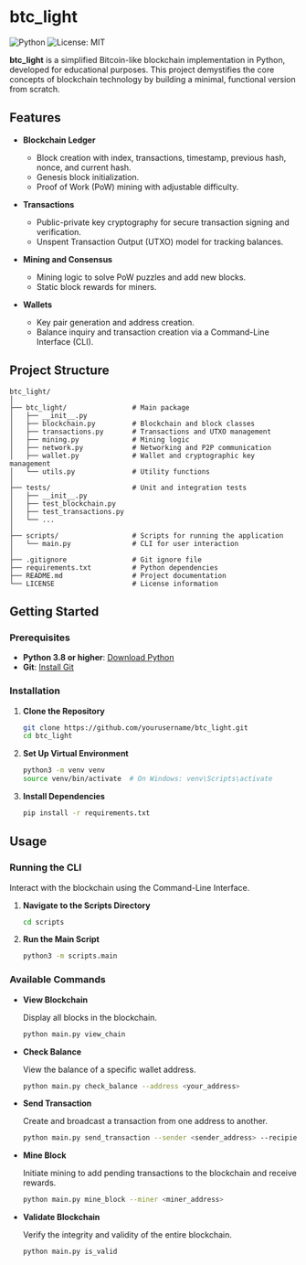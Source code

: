 # btc_light

![Python](https://img.shields.io/badge/python-3.8%2B-blue.svg)
![License: MIT](https://img.shields.io/badge/License-MIT-yellow.svg)

**btc_light** is a simplified Bitcoin-like blockchain implementation in Python, developed for educational purposes. This project demystifies the core concepts of blockchain technology by building a minimal, functional version from scratch.

## Features

- **Blockchain Ledger**
  - Block creation with index, transactions, timestamp, previous hash, nonce, and current hash.
  - Genesis block initialization.
  - Proof of Work (PoW) mining with adjustable difficulty.
  
- **Transactions**
  - Public-private key cryptography for secure transaction signing and verification.
  - Unspent Transaction Output (UTXO) model for tracking balances.
  
- **Mining and Consensus**
  - Mining logic to solve PoW puzzles and add new blocks.
  - Static block rewards for miners.
  
- **Wallets**
  - Key pair generation and address creation.
  - Balance inquiry and transaction creation via a Command-Line Interface (CLI).

## Project Structure

```
btc_light/
│
├── btc_light/                # Main package
│   ├── __init__.py
│   ├── blockchain.py         # Blockchain and block classes
│   ├── transactions.py       # Transactions and UTXO management
│   ├── mining.py             # Mining logic
│   ├── network.py            # Networking and P2P communication
│   ├── wallet.py             # Wallet and cryptographic key management
│   └── utils.py              # Utility functions
│
├── tests/                    # Unit and integration tests
│   ├── __init__.py
│   ├── test_blockchain.py
│   ├── test_transactions.py
│   └── ...
│
├── scripts/                  # Scripts for running the application
│   └── main.py               # CLI for user interaction
│
├── .gitignore                # Git ignore file
├── requirements.txt          # Python dependencies
├── README.md                 # Project documentation
└── LICENSE                   # License information
```

## Getting Started

### Prerequisites

- **Python 3.8 or higher**: [Download Python](https://www.python.org/downloads/)
- **Git**: [Install Git](https://git-scm.com/downloads)

### Installation

1. **Clone the Repository**

   ```bash
   git clone https://github.com/yourusername/btc_light.git
   cd btc_light
   ```

2. **Set Up Virtual Environment**

   ```bash
   python3 -m venv venv
   source venv/bin/activate  # On Windows: venv\Scripts\activate
   ```

3. **Install Dependencies**

   ```bash
   pip install -r requirements.txt
   ```

## Usage

### Running the CLI

Interact with the blockchain using the Command-Line Interface.

1. **Navigate to the Scripts Directory**

   ```bash
   cd scripts
   ```

2. **Run the Main Script**

   ```bash
   python3 -m scripts.main
   ```

### Available Commands

- **View Blockchain**

  Display all blocks in the blockchain.

  ```bash
  python main.py view_chain
  ```

- **Check Balance**

  View the balance of a specific wallet address.

  ```bash
  python main.py check_balance --address <your_address>
  ```

- **Send Transaction**

  Create and broadcast a transaction from one address to another.

  ```bash
  python main.py send_transaction --sender <sender_address> --recipient <recipient_address> --amount <amount>
  ```

- **Mine Block**

  Initiate mining to add pending transactions to the blockchain and receive rewards.

  ```bash
  python main.py mine_block --miner <miner_address>
  ```

- **Validate Blockchain**

  Verify the integrity and validity of the entire blockchain.

  ```bash
  python main.py is_valid
  ```